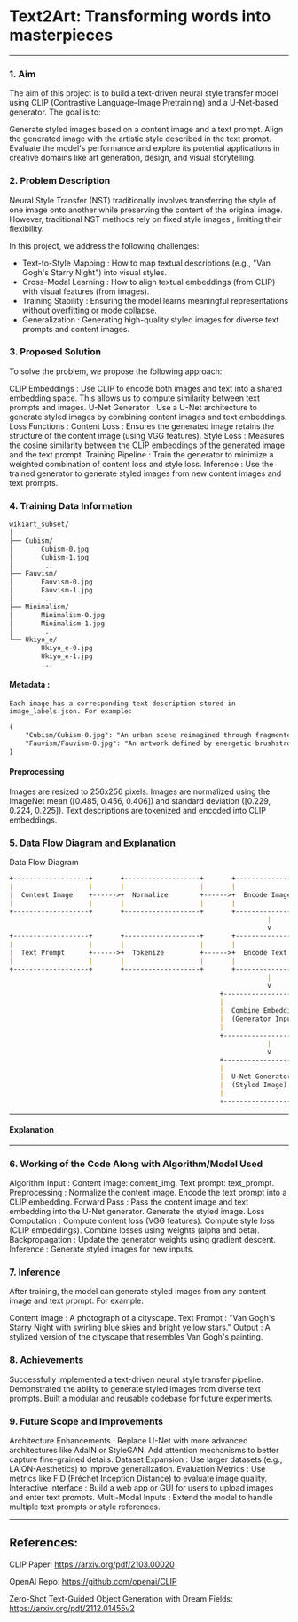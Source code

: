 # **Text2Art**: Transforming words into masterpieces
---

### **1. Aim**
The aim of this project is to build a text-driven neural style transfer model using CLIP (Contrastive Language–Image Pretraining) and a U-Net-based generator. The goal is to:

Generate styled images based on a content image and a text prompt.
Align the generated image with the artistic style described in the text prompt.
Evaluate the model's performance and explore its potential applications in creative domains like art generation, design, and visual storytelling.
### **2. Problem Description**
Neural Style Transfer (NST) traditionally involves transferring the style of one image onto another while preserving the content of the original image. However, traditional NST methods rely on fixed style images , limiting their flexibility.

In this project, we address the following challenges:

  - Text-to-Style Mapping : How to map textual descriptions (e.g., "Van Gogh's Starry Night") into visual styles.
  - Cross-Modal Learning : How to align textual embeddings (from CLIP) with visual features (from images).
  - Training Stability : Ensuring the model learns meaningful representations without overfitting or mode collapse.
  - Generalization : Generating high-quality styled images for diverse text prompts and content images.

### **3. Proposed Solution**
To solve the problem, we propose the following approach:

CLIP Embeddings : Use CLIP to encode both images and text into a shared embedding space. This allows us to compute similarity between text prompts and images.
U-Net Generator : Use a U-Net architecture to generate styled images by combining content images and text embeddings.
Loss Functions :
Content Loss : Ensures the generated image retains the structure of the content image (using VGG features).
Style Loss : Measures the cosine similarity between the CLIP embeddings of the generated image and the text prompt.
Training Pipeline :
Train the generator to minimize a weighted combination of content loss and style loss.
Inference :
Use the trained generator to generate styled images from new content images and text prompts.

### **4. Training Data Information**

```md
wikiart_subset/
│
├── Cubism/
│       Cubism-0.jpg
│       Cubism-1.jpg
│       ...
├── Fauvism/
│       Fauvism-0.jpg
│       Fauvism-1.jpg
│       ...
├── Minimalism/
│       Minimalism-0.jpg
│       Minimalism-1.jpg
│       ...
└── Ukiyo_e/
        Ukiyo_e-0.jpg
        Ukiyo_e-1.jpg
        ...
```
#### **Metadata** : 
    Each image has a corresponding text description stored in image_labels.json. For example:

```md
{
    "Cubism/Cubism-0.jpg": "An urban scene reimagined through fragmented perspectives and interlocking shapes.",
    "Fauvism/Fauvism-0.jpg": "An artwork defined by energetic brushstrokes and a focus on color over detail."
}
```

#### **Preprocessing**
Images are resized to 256x256 pixels.
Images are normalized using the ImageNet mean ([0.485, 0.456, 0.406]) and standard deviation ([0.229, 0.224, 0.225]).
Text descriptions are tokenized and encoded into CLIP embeddings.

### **5. Data Flow Diagram and Explanation**
Data Flow Diagram

```md
+-------------------+       +-------------------+       +-------------------+
|                   |       |                   |       |                   |
|  Content Image    +------>+  Normalize        +------>+  Encode Image     |
|                   |       |                   |       |                   |
+-------------------+       +-------------------+       +-------------------+
                                                                 |
                                                                 v
+-------------------+       +-------------------+       +-------------------+
|                   |       |                   |       |                   |
|  Text Prompt      +------>+  Tokenize         +------>+  Encode Text      |
|                   |       |                   |       |                   |
+-------------------+       +-------------------+       +-------------------+
                                                                 |
                                                                 v
                                                     +-----------------------+
                                                     |                       |
                                                     |  Combine Embeddings   |
                                                     |  (Generator Input)    |
                                                     |                       |
                                                     +-----------------------+
                                                                 |
                                                                 v
                                                     +-----------------------+
                                                     |                       |
                                                     |  U-Net Generator      |
                                                     |  (Styled Image)       |
                                                     |                       |
                                                     +-----------------------+
```
---

#### **Explanation**
--- 
### **6. Working of the Code Along with Algorithm/Model Used**
Algorithm
Input :
Content image: content_img.
Text prompt: text_prompt.
Preprocessing :
Normalize the content image.
Encode the text prompt into a CLIP embedding.
Forward Pass :
Pass the content image and text embedding into the U-Net generator.
Generate the styled image.
Loss Computation :
Compute content loss (VGG features).
Compute style loss (CLIP embeddings).
Combine losses using weights (alpha and beta).
Backpropagation :
Update the generator weights using gradient descent.
Inference :
Generate styled images for new inputs.

### **7. Inference**
After training, the model can generate styled images from any content image and text prompt. For example:

Content Image : A photograph of a cityscape.
Text Prompt : "Van Gogh's Starry Night with swirling blue skies and bright yellow stars."
Output : A stylized version of the cityscape that resembles Van Gogh's painting.

### **8. Achievements**
Successfully implemented a text-driven neural style transfer pipeline.
Demonstrated the ability to generate styled images from diverse text prompts.
Built a modular and reusable codebase for future experiments.

### **9. Future Scope and Improvements**
Architecture Enhancements :
Replace U-Net with more advanced architectures like AdaIN or StyleGAN.
Add attention mechanisms to better capture fine-grained details.
Dataset Expansion :
Use larger datasets (e.g., LAION-Aesthetics) to improve generalization.
Evaluation Metrics :
Use metrics like FID (Fréchet Inception Distance) to evaluate image quality.
Interactive Interface :
Build a web app or GUI for users to upload images and enter text prompts.
Multi-Modal Inputs :
Extend the model to handle multiple text prompts or style references.

--- 

## **References:**
CLIP Paper: https://arxiv.org/pdf/2103.00020

OpenAI Repo: https://github.com/openai/CLIP

Zero-Shot Text-Guided Object Generation with Dream Fields: https://arxiv.org/pdf/2112.01455v2
